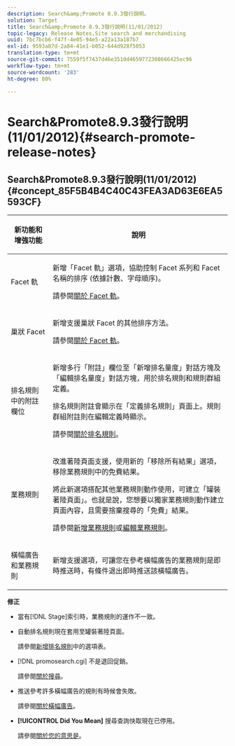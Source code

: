 ```yaml
---
description: Search&amp;Promote 8.9.3發行說明。
solution: Target
title: Search&amp;Promote 8.9.3發行說明(11/01/2012)
topic-legacy: Release Notes,Site search and merchandising
uuid: 7bc7bcb6-f47f-4e05-94e5-a22a13a187b7
exl-id: 9593a87d-2a84-41e1-b052-644d928f5053
translation-type: tm+mt
source-git-commit: 7559f5f7437d46e3510d4659772308666425ec96
workflow-type: tm+mt
source-wordcount: '283'
ht-degree: 80%

---
```


# Search&amp;Promote8.9.3發行說明(11/01/2012){#search-promote-release-notes}

## Search&amp;Promote8.9.3發行說明(11/01/2012){#concept_85F5B4B4C40C43FEA3AD63E6EA5593CF}

<table> 
 <thead> 
  <tr> 
   <th colname="col1" class="entry"> <p>新功能和增強功能 </p> </th> 
   <th colname="col2" class="entry"> <p>說明 </p> </th> 
  </tr> 
 </thead>
 <tbody> 
  <tr> 
   <td colname="col1"> <p>Facet 軌 </p> </td> 
   <td colname="col2"> <p> 
     <!--3309390-->新增<span class="uicontrol">「Facet 軌」</span>選項，協助控制 Facet 系列和 Facet 名稱的排序 (依據計數、字母順序)。 </p> <p>請參閱<a href="../c-about-design-menu/c-about-facet-rails.md#concept_1FDC8BCDFFC84A0889DA670F63D5F6DB" format="dita" scope="local">關於 Facet 軌</a>。 </p> </td> 
  </tr> 
  <tr> 
   <td colname="col1"> <p> 巢狀 Facet </p> </td> 
   <td colname="col2"> <p> 新增支援巢狀 Facet 的其他排序方法。 </p> <p>請參閱<a href="../c-about-design-menu/c-about-facet-rails.md#concept_1FDC8BCDFFC84A0889DA670F63D5F6DB" format="dita" scope="local">關於 Facet 軌</a>。 </p> </td> 
  </tr> 
  <tr> 
   <td colname="col1"> <p>排名規則中的附註欄位 </p> </td> 
   <td colname="col2"> <p> 
     <!--3063772-->新增多行<span class="wintitle">「附註」</span>欄位至<span class="wintitle">「新增排名量度」</span>對話方塊及<span class="wintitle">「編輯排名量度」</span>對話方塊，用於排名規則和規則群組定義。 </p> <p>排名規則附註會顯示在<span class="wintitle">「定義排名規則」</span>頁面上。規則群組附註則在編輯定義時顯示。 </p> <p>請參閱<a href="../c-about-rules-menu/c-about-ranking-rules.md#concept_F555C076759B4E81B925441CFE707397" format="dita" scope="local">關於排名規則</a>。 </p> </td> 
  </tr> 
  <tr> 
   <td colname="col1"> <p>業務規則 </p> </td> 
   <td colname="col2"> <p> 
     <!--3331637-->改進著陸頁面支援，使用新的<span class="uicontrol">「移除所有結果」</span>選項，移除業務規則中的免費結果。 </p> <p>將此新選項搭配其他業務規則動作使用，可建立「罐裝著陸頁面」。也就是說，您想要以獨家業務規則動作建立頁面內容，且需要捨棄搜尋的「免費」結果。 </p> <p>請參閱<a href="../c-about-rules-menu/c-about-business-rules.md#task_BD3B31ED48BB4B1B8F1DCD3BFA2528E7" format="dita" scope="local">新增業務規則</a>或<a href="../c-about-rules-menu/c-about-business-rules.md#task_375CFA75D1D94D9E92A35DE1228E5087" format="dita" scope="local">編輯業務規則</a>。 </p> </td> 
  </tr> 
  <tr> 
   <td colname="col1"> <p>橫幅廣告和業務規則 </p> </td> 
   <td colname="col2"> <p> 新增支援選項，可讓您在參考橫幅廣告的業務規則是即時推送時，有條件退出即時推送該橫幅廣告。 </p> </td> 
  </tr> 
 </tbody> 
</table>

**修正**

* 當有[!DNL Stage]索引時，業務規則的運作不一致。
* 自動排名規則現在套用至罐裝著陸頁面。

   請參閱[新增排名規則](../c-about-rules-menu/c-about-ranking-rules.md#task_A132789FD4E5423DAD090DCDA7311E8A)中的選項表。

* [!DNL promosearch.cgi] 不是退回促銷。

   請參閱[關於搜尋](../c-about-settings-menu/c-about-searching-menu.md#concept_207105CF26B1448F8A3D223787C56AB8)。

* 推送參考許多橫幅廣告的規則有時候會失敗。

   請參閱[關於橫幅廣告](../c-about-design-menu/c-about-banners.md#concept_5BBE01FEC6134393B43CC917C8CC64DA)。

* **[!UICONTROL Did You Mean]** 搜尋查詢快取現在已停用。

   請參閱[關於您的意思是](../c-about-linguistics-menu/c-about-did-you-mean.md#concept_7D4F3C29EF184B538B8AE2ECAE0CDC5E)。
